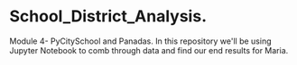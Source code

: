 # School_District_Analysis.
Module 4- PyCitySchool and Panadas. In this repository we'll be using Jupyter Notebook to comb through data and find our end results for Maria. 
